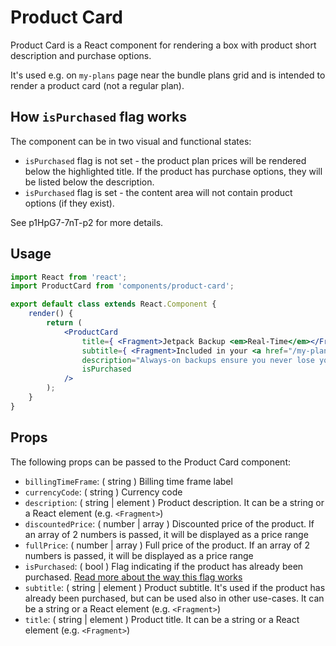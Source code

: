 Product Card
=======

Product Card is a React component for rendering a box with product short description and purchase options.

It's used e.g. on `my-plans` page near the bundle plans grid and is intended to render a product card (not a regular
plan).

## <a name="how-isPurchased-flag-works"></a>How `isPurchased` flag works

The component can be in two visual and functional states:
* `isPurchased` flag is not set - the product plan prices will be rendered below the highlighted title. If the product
has purchase options, they will be listed below the description.
* `isPurchased` flag is set - the content area will not contain product options (if they exist).

See p1HpG7-7nT-p2 for more details.

## Usage

```jsx
import React from 'react';
import ProductCard from 'components/product-card';

export default class extends React.Component {
	render() {
		return (
			<ProductCard
				title={ <Fragment>Jetpack Backup <em>Real-Time</em></Fragment> }
				subtitle={ <Fragment>Included in your <a href="/my-plan">Personal Plan</a></Fragment> }
				description="Always-on backups ensure you never lose your site. Your changes are saved as you edit and you have unlimited backup archives"
				isPurchased
			/>
		);
	}
}
```

## Props

The following props can be passed to the Product Card component:

* `billingTimeFrame`: ( string ) Billing time frame label
* `currencyCode`: ( string ) Currency code
* `description`: ( string | element ) Product description. It can be a string or a React element (e.g. `<Fragment>`)
* `discountedPrice`: ( number | array ) Discounted price of the product. If an array of 2 numbers is passed, it will be
  displayed as a price range
* `fullPrice`: ( number | array ) Full price of the product. If an array of 2 numbers is passed, it will be displayed as
  a price range
* `isPurchased`: ( bool ) Flag indicating if the product has already been purchased. [Read more about the way this flag
  works](#how-isPurchased-flag-works)
* `subtitle`: ( string | element ) Product subtitle. It's used if the product has already been purchased, but can be
  used also in other use-cases. It can be a string or a React element (e.g. `<Fragment>`)
* `title`: ( string | element ) Product title. It can be a string or a React element (e.g. `<Fragment>`)
